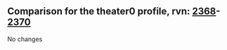 ## Comparison for the theater0 profile, rvn: [2368](https://github.com/PRO100KatYT/FortniteProfileRevisions/tree/main/profiles/theater0/2368%20theater0.json)-[2370](https://github.com/PRO100KatYT/FortniteProfileRevisions/tree/main/profiles/theater0/2370%20theater0.json)

No changes
